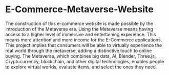 ﻿# E-Commerce-Metaverse-Website

The construction of this e-commerce website is made possible by the introduction of the Metaverse era. Using the Metaverse means having access to a higher level of immersive and entertaining experience. This means more attention and more income for the E-Commerce applications. This project implies that consumers will be able to virtually experience the real world through the metaverse, adding a distinctive touch to online buying. The Metaverse, which combines big data, AI, Blender, Three.js, Cryptocurrency, blockchain, and other digital technologies, enables people to explore virtual worlds, evaluate items, and select the ones they need.

